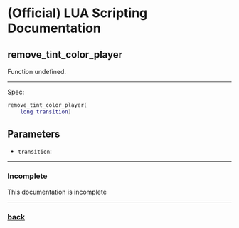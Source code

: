 
# (Official) LUA Scripting Documentation

## remove_tint_color_player

Function undefined.

___

Spec:

```lua
remove_tint_color_player(
	long transition)
```

## Parameters

- `transition`: 

___

### Incomplete

This documentation is incomplete

___

### [back](../other)
